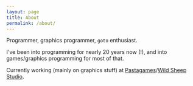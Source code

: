 ```yaml
---
layout: page
title: About
permalink: /about/
---
```


Programmer, graphics programmer, `goto` enthusiast.

I've been into programming for nearly 20 years now (!), and into games/graphics programming for most of that.

Currently working (mainly on graphics stuff) at [Pastagames](http://www.pastagames.com/)/[Wild Sheep Studio](http://www.wildsheepstudio.com/).